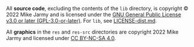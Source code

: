 All **source code**, excluding the contents of the `lib` directory, is copyright © 2022 Mike Jarmy and is licensed under the [GNU General Public License v3.0 or later (GPL-3.0-or-later)](LICENSE).  For `lib`, see [LICENSE-dist.md](LICENSE-dist.md).

All **graphics** in the `res` and `res-src` directories are copyright 2022 Mike Jarmy and licensed under [CC BY-NC-SA 4.0](https://creativecommons.org/licenses/by-nc-sa/4.0/).
